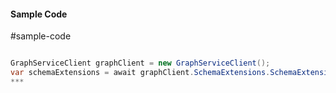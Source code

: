 #### Sample Code
#sample-code 

```C#

GraphServiceClient graphClient = new GraphServiceClient();
var schemaExtensions = await graphClient.SchemaExtensions.SchemaExtensions.Request().GetAsync();
*** 

```